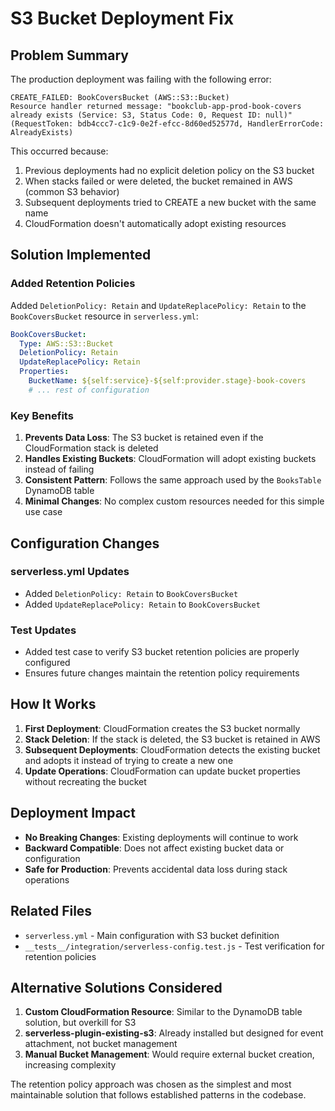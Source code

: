 # S3 Bucket Deployment Fix

## Problem Summary

The production deployment was failing with the following error:

```
CREATE_FAILED: BookCoversBucket (AWS::S3::Bucket)
Resource handler returned message: "bookclub-app-prod-book-covers already exists (Service: S3, Status Code: 0, Request ID: null)" (RequestToken: bdb4ccc7-c1c9-0e2f-efcc-8d60ed52577d, HandlerErrorCode: AlreadyExists)
```

This occurred because:
1. Previous deployments had no explicit deletion policy on the S3 bucket
2. When stacks failed or were deleted, the bucket remained in AWS (common S3 behavior)
3. Subsequent deployments tried to CREATE a new bucket with the same name
4. CloudFormation doesn't automatically adopt existing resources

## Solution Implemented

### Added Retention Policies

Added `DeletionPolicy: Retain` and `UpdateReplacePolicy: Retain` to the `BookCoversBucket` resource in `serverless.yml`:

```yaml
BookCoversBucket:
  Type: AWS::S3::Bucket
  DeletionPolicy: Retain
  UpdateReplacePolicy: Retain
  Properties:
    BucketName: ${self:service}-${self:provider.stage}-book-covers
    # ... rest of configuration
```

### Key Benefits

1. **Prevents Data Loss**: The S3 bucket is retained even if the CloudFormation stack is deleted
2. **Handles Existing Buckets**: CloudFormation will adopt existing buckets instead of failing
3. **Consistent Pattern**: Follows the same approach used by the `BooksTable` DynamoDB table
4. **Minimal Changes**: No complex custom resources needed for this simple use case

## Configuration Changes

### serverless.yml Updates

- Added `DeletionPolicy: Retain` to `BookCoversBucket`
- Added `UpdateReplacePolicy: Retain` to `BookCoversBucket`

### Test Updates

- Added test case to verify S3 bucket retention policies are properly configured
- Ensures future changes maintain the retention policy requirements

## How It Works

1. **First Deployment**: CloudFormation creates the S3 bucket normally
2. **Stack Deletion**: If the stack is deleted, the S3 bucket is retained in AWS
3. **Subsequent Deployments**: CloudFormation detects the existing bucket and adopts it instead of trying to create a new one
4. **Update Operations**: CloudFormation can update bucket properties without recreating the bucket

## Deployment Impact

- **No Breaking Changes**: Existing deployments will continue to work
- **Backward Compatible**: Does not affect existing bucket data or configuration
- **Safe for Production**: Prevents accidental data loss during stack operations

## Related Files

- `serverless.yml` - Main configuration with S3 bucket definition
- `__tests__/integration/serverless-config.test.js` - Test verification for retention policies

## Alternative Solutions Considered

1. **Custom CloudFormation Resource**: Similar to the DynamoDB table solution, but overkill for S3
2. **serverless-plugin-existing-s3**: Already installed but designed for event attachment, not bucket management
3. **Manual Bucket Management**: Would require external bucket creation, increasing complexity

The retention policy approach was chosen as the simplest and most maintainable solution that follows established patterns in the codebase.